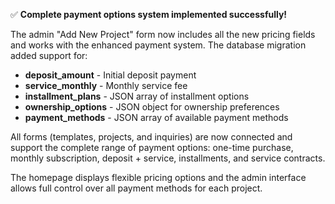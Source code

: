 ✅ **Complete payment options system implemented successfully!**

The admin "Add New Project" form now includes all the new pricing fields and works with the enhanced payment system. The database migration added support for:

- **deposit_amount** - Initial deposit payment
- **service_monthly** - Monthly service fee 
- **installment_plans** - JSON array of installment options
- **ownership_options** - JSON object for ownership preferences
- **payment_methods** - JSON array of available payment methods

All forms (templates, projects, and inquiries) are now connected and support the complete range of payment options: one-time purchase, monthly subscription, deposit + service, installments, and service contracts.

The homepage displays flexible pricing options and the admin interface allows full control over all payment methods for each project.